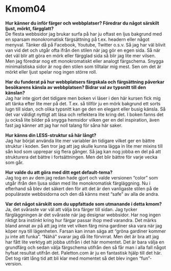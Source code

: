 Kmom04
===============================

**Hur känner du inför färger och webbplatser? Föredrar du något särskilt ljust, mörkt, färgglatt?**  
De flesta webbsidor jag brukar surfa på har ju oftast en ljus bakgrund med en sparsam monokromatisk 
färgsättning på t.ex. headern eller något menyval. Tänker då på Facebook, Youtube, Twitter o.s.v. Så 
jag har väl blivit van vid det och utgår ofta ifrån den stilen när jag gör en egen sida. Så när det 
väl blir att göra en mörk eller färgglad sida så blir jag lite mer vilsen. Men jag föredrar nog ett 
monokromatiskt eller analogt färgschema. Snygga minimalistiska sidor är nog den stilen som tilltalar
mig mest. Sen om det är mörkt eller ljust spelar nog ingen större roll.


**Har du funderat på hur webbplatsers färgskala och färgsättning påverkar besökarens känsla av 
webbplatsen? Bidrar val av typsnitt till den känslan?**  
Jag har inte gjort det tidigare men boken vi läser i den här kursen fick mig att tänka efter lite mer på 
det. T.ex. så tillför ju en mörk bakgrund ett sorts lugn till sidan, och olika typsnitt kan ge den en 
elegant eller busig känsla. Så det var väldigt nyttigt att läsa och reflektera lite kring det. I boken 
fanns det ju också lite bilder på snygga hemsidor vilken ger en del inspiration, även fast jag känner 
att jag har noll talang för såna här saker.


**Hur känns din LESS-struktur så här långt?**  
Jag har börjat använda lite mer variabler än tidigare vilket ger en bättre struktur i koden. Sen tror 
jag att jag skulle kunna lägga in lite mer mixins till sån kod som upprepar sig flera gånger. Så jag 
kan nog jobba en del på att strukturera det bättre i fortsättningen. Men det blir bättre för varje 
vecka som går.


**Hur valde du att göra med ditt eget default-tema?**  
Jag tog en av dem jag redan hade gjort och valde versionen “color” som utgår ifrån den ljusa sidan med 
lite monokromatisk färgläggning. Nu i efterhand så blev det säkert den för att det är den vanligaste 
stilen på de populäraste webbsidorna och den då känns mest “safe” av alla de andra. 


**Var det något särskilt som du uppfattade som utmanande i detta kmom?**  
Ja, det svåraste var väl att välja bra färger till sidan. Jag tycker färgläggningen är det svåraste när 
jag designar webbsidor. Har nog ingen riktigt bra instinkt kring hur färgar passar ihop med varandra. 
Det märks bland annat av på att jag inte vet vilken färg mina gardiner ska vara när jag köper nya till 
lägenheten. Farsan kan innan säga att “gröna gardiner kommer ju inte att funka”. “Nähä” svarar jag då 
lite förvirrat. Men det är bra att jag har fått lite verktyg att jobba utifrån i det här momentet. Det 
är bara välja en grundfärg och sedan välja färgschema utifrån den så får man i alla fall något hyfsat 
resultat utifrån det. Paletton.com är ju en fantastisk hjälp till det här. Det tog rätt lång tid att 
bli klar med momentet så det blev ingen “fun”-version.

